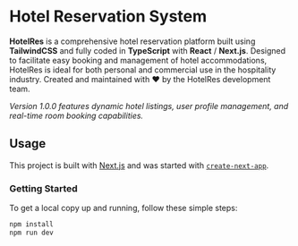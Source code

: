 # Hotel Reservation System

**HotelRes** is a comprehensive hotel reservation platform built using **TailwindCSS** and fully coded in **TypeScript** with **React** / **Next.js**. Designed to facilitate easy booking and management of hotel accommodations, HotelRes is ideal for both personal and commercial use in the hospitality industry. Created and maintained with ❤️ by the HotelRes development team.

_Version 1.0.0 features dynamic hotel listings, user profile management, and real-time room booking capabilities._


## Usage

This project is built with [Next.js](https://nextjs.org/) and was started with [`create-next-app`](https://github.com/vercel/next.js/tree/canary/packages/create-next-app).

### Getting Started

To get a local copy up and running, follow these simple steps:

```bash
npm install
npm run dev
